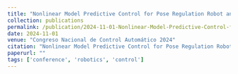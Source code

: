 ```yaml
---
title: "Nonlinear Model Predictive Control for Pose Regulation Robot and Obstacle Avoidance"
collection: publications
permalink: /publication/2024-11-01-Nonlinear-Model-Predictive-Control-for-Pose-Regulation-Robot-and-Obstacle-Avoidance
date: 2024-11-01
venue: "Congreso Nacional de Control Automático 2024"
citation: "Nonlinear Model Predictive Control for Pose Regulation Robot and Obstacle Avoidance. *Congreso Nacional de Control Automático 2024*, 2024."
paperurl: ""
tags: ['conference', 'robotics', 'control']
---
```

